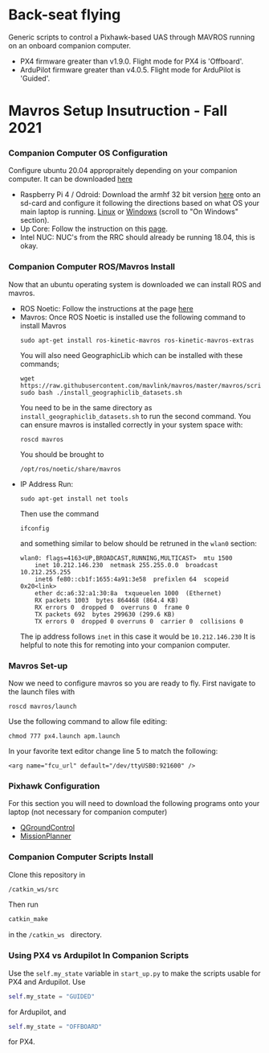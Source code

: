 # Back-seat flying
Generic scripts to control a Pixhawk-based UAS through MAVROS running on an onboard companion computer.
  - PX4 firmware greater than v1.9.0. Flight mode for PX4 is 'Offboard'.
  - ArduPilot firmware greater than v4.0.5. Flight mode for ArduPilot is 'Guided'.

# Mavros Setup Insutruction - Fall 2021

### Companion Computer OS Configuration
Configure ubuntu 20.04 appropraitely depending on your companion computer. It can be downloaded [here](https://ubuntu-mate.org/download/)
  - Raspberry Pi 4 / Odroid: Download the armhf 32 bit version [here](https://ubuntu-mate.org/download/armhf/) onto an sd-card and configure it following the directions based on what OS your main laptop is running. [Linux](https://itsfoss.com/format-usb-drive-sd-card-ubuntu/) or [Windows](https://ubuntu.com/download/iot/installation-media) (scroll to "On Windows" section).
  - Up Core: Follow the instruction on this [page](https://github.com/up-board/up-community/wiki/Ubuntu_20.04).
  - Intel NUC: NUC's from the RRC should already be running 18.04, this is okay.

### Companion Computer ROS/Mavros Install
Now that an ubuntu operating system is downloaded we can install ROS and mavros. 
  - ROS Noetic: Follow the instructions at the page [here](http://wiki.ros.org/noetic/Installation/Ubuntu)
  - Mavros: Once ROS Noetic is installed use the following command to install Mavros
    ```
    sudo apt-get install ros-kinetic-mavros ros-kinetic-mavros-extras
    ```
    You will also need GeographicLib which can be installed with these commands;
    ```
    wget https://raw.githubusercontent.com/mavlink/mavros/master/mavros/scripts/install_geographiclib_datasets.sh
    sudo bash ./install_geographiclib_datasets.sh
    ```
    You need to be in the same directory as ```install_geographiclib_datasets.sh``` to run the second command.
    You can ensure mavros is installed correctly in your system space with:
    ```
    roscd mavros
    ```
    You should be brought to
    ```
    /opt/ros/noetic/share/mavros
    ```
  - IP Address
    Run:
    ```
    sudo apt-get install net tools
    ```
    Then use the command
    ```
    ifconfig
    ```
    and something similar to below should be retruned in the ```wlan0``` section:
    ```
    wlan0: flags=4163<UP,BROADCAST,RUNNING,MULTICAST>  mtu 1500
        inet 10.212.146.230  netmask 255.255.0.0  broadcast 10.212.255.255
        inet6 fe80::cb1f:1655:4a91:3e58  prefixlen 64  scopeid 0x20<link>
        ether dc:a6:32:a1:30:8a  txqueuelen 1000  (Ethernet)
        RX packets 1003  bytes 864468 (864.4 KB)
        RX errors 0  dropped 0  overruns 0  frame 0
        TX packets 692  bytes 299630 (299.6 KB)
        TX errors 0  dropped 0 overruns 0  carrier 0  collisions 0
    ```
    The ip address follows ```inet``` in this case it would be ```10.212.146.230```
    It is helpful to note this for remoting into your companion computer.

### Mavros Set-up
Now we need to configure mavros so you are ready to fly. 
First navigate to the launch files with 
```
roscd mavros/launch
```
Use the following command to allow file editing:
```
chmod 777 px4.launch apm.launch
```
In your favorite text editor change line 5 to match the following:
```
<arg name="fcu_url" default="/dev/ttyUSB0:921600" />
```

### Pixhawk Configuration
For this section you will need to download the following programs onto your laptop (not necessary for companion computer)
  - [QGroundControl](https://docs.qgroundcontrol.com/master/en/getting_started/download_and_install.html)
  - [MissionPlanner](https://ardupilot.org/planner/docs/mission-planner-installation.html)

### Companion Computer Scripts Install
Clone this repository in 
```bash
/catkin_ws/src
```
Then run
```bash
catkin_make
```
in the ```/catkin_ws ``` directory.

### Using PX4 vs Ardupilot In Companion Scripts
Use the ```self.my_state``` variable in ```start_up.py``` to make the scripts usable for PX4 and Ardupilot. Use
```python
self.my_state = "GUIDED"
```
for Ardupilot, and 
```python
self.my_state = "OFFBOARD" 
```
for PX4.
